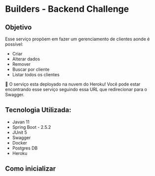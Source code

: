 # Builders - Backend Challenge

## Objetivo
Esse serviço propõem em fazer um gerenciamento de clientes aonde é possível:

- Criar 
- Alterar dados
- Remover
- Buscar por cliente
- Listar todos os clientes

:rocket: O serviço esta deployado na nuvem do Heroku!
Você pode estar encontrando esse serviço seguindo essa URL que redirecionar para o Swagger.



## Tecnologia Utilizada:
- Javan 11
- Spring Boot - 2.5.2   
- JUnit 5
- Swagger
- Docker
- Postgres DB
- Heroku

## Como inicializar


